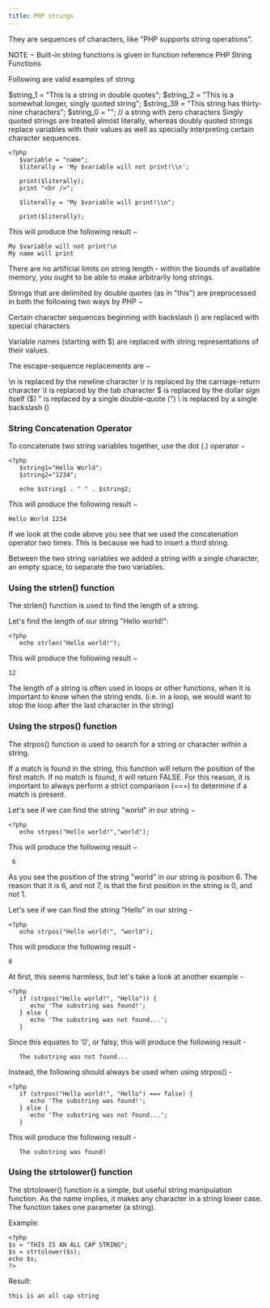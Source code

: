 ```yaml
---
title: PHP strings
---
```


They are sequences of characters, like "PHP supports string operations".

NOTE − Built-in string functions is given in function reference PHP String Functions

Following are valid examples of string

$string_1 = "This is a string in double quotes";
$string_2 = "This is a somewhat longer, singly quoted string";
$string_39 = "This string has thirty-nine characters";
$string_0 = ""; // a string with zero characters
Singly quoted strings are treated almost literally, whereas doubly quoted strings replace variables with their values as well as specially interpreting certain character sequences.

```
<?php
   $variable = "name";
   $literally = 'My $variable will not print!\\n';
   
   print($literally);
   print "<br />";
   
   $literally = "My $variable will print!\\n";
   
   print($literally);
```

This will produce the following result −

```
My $variable will not print!\n
My name will print
```

There are no artificial limits on string length - within the bounds of available memory, you ought to be able to make arbitrarily long strings.

Strings that are delimited by double quotes (as in "this") are preprocessed in both the following two ways by PHP −

Certain character sequences beginning with backslash (\) are replaced with special characters

Variable names (starting with $) are replaced with string representations of their values.

The escape-sequence replacements are −

\n is replaced by the newline character
\r is replaced by the carriage-return character
\t is replaced by the tab character
\$ is replaced by the dollar sign itself ($)
\" is replaced by a single double-quote (")
\\ is replaced by a single backslash (\)

### String Concatenation Operator
To concatenate two string variables together, use the dot (.) operator −

```
<?php
   $string1="Hello World";
   $string2="1234";
   
   echo $string1 . " " . $string2;
```

This will produce the following result −

```
Hello World 1234
```

If we look at the code above you see that we used the concatenation operator two times. This is because we had to insert a third string.

Between the two string variables we added a string with a single character, an empty space, to separate the two variables.

### Using the strlen() function
The strlen() function is used to find the length of a string.

Let's find the length of our string "Hello world!":

```
<?php
   echo strlen("Hello world!");
```

This will produce the following result −

```
12
```

The length of a string is often used in loops or other functions, when it is important to know when the string ends. (i.e. in a loop, we would want to stop the loop after the last character in the string)

### Using the strpos() function
The strpos() function is used to search for a string or character within a string.

If a match is found in the string, this function will return the position of the first match. If no match is found, it will return FALSE. For this reason, it is important to always perform a strict comparison (===) to determine if a match is present.

Let's see if we can find the string "world" in our string −

```
<?php
   echo strpos("Hello world!","world");
```

This will produce the following result −

```
 6
```

As you see the position of the string "world" in our string is position 6. The reason that it is 6, and not 7, is that the first position in the string is 0, and not 1.

Let's see if we can find the string "Hello" in our string - 

```
<?php
   echo strpos("Hello world!", "world");
```

This will produce the following result - 

```
0
```

At first, this seems harmless, but let's take a look at another example -

```
<?php
   if (strpos("Hello world!", "Hello")) {
      echo 'The substring was found!';
   } else {
      echo 'The substring was not found...';
   }
```

Since this equates to '0', or falsy, this will produce the following result - 

```
   The substring was not found...
```

Instead, the following should always be used when using strpos() -

```
<?php
   if (strpos("Hello world!", "Hello") === false) {
      echo 'The substring was found!';
   } else {
      echo 'The substring was not found...';
   }
```

This will produce the following result -

```
   The substring was found!
```

### Using the strtolower() function

The strtolower() function is a simple, but useful string manipulation function.  As the name implies, it makes any character in a string lower case.  The function takes one parameter (a string).  

Example:

```
<?php
$s = "THIS IS AN ALL CAP STRING";
$s = strtolower($s);
echo $s;
?>
```
Result:

```
this is an all cap string
```

